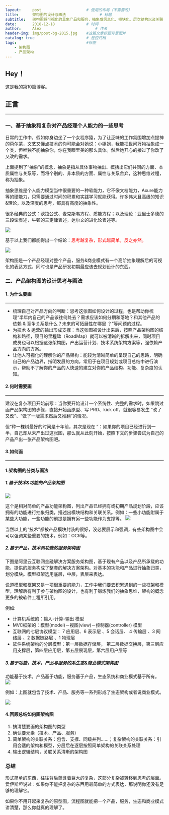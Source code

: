 ```yaml
---
layout:     post   				    # 使用的布局（不需要改）
title:      架构图的设计与画法				# 标题 
subtitle:   架构图将可视化的具象产品和服务，抽象成信息化、模块化、层次结构以及关联关系清晰的架构，并通过不同分层的交互关系、功能模块的组合、数据和信息的流转，来传递产品的业务流程、商业模式和设计思路。 #副标题
date:       2018-12-18 				# 时间
author:     Alex 						# 作者
header-img: img/post-bg-2015.jpg 	#这篇文章标题背景图片
catalog: true 						# 是否归档
tags:								#标签
    - 架构图
    - 产品架构
---
```


## Hey！
这是我的第10篇博客。
## 正言
******
### 一、基于抽象和复杂对产品经理个人能力的一些思考
日常的工作中，假如你身边坐了一个女程序猿，为了让乏味的工作氛围增加点提神的荷尔蒙，文艺又懂点技术的你可能会对她说：小姐姐，我能把世间万物抽象成一个类，但唯独不能抽象你，你在我眼里美的那么具体。然后她开心的接过了你改了又改的需求。

上面提到了“抽象”的概念，抽象是指从具体事物抽出、概括出它们共同的方面、本质属性与关系等，而将个别的、非本质的方面、属性与关系舍弃，这种思维过程，称为抽象。

抽象思维是个人能力模型当中很重要的一种软能力，它不像文档能力，Axure能力等的硬能力，只需要通过时间的积累和实践学习就能获得。许多伟大且高级的知识&理论，以及深度的思考，都具有高度的抽象性。

很多经典的公式：欧拉公式、麦克斯韦方程、质能方程；以及理论：亚里士多德的三段论表述，牛顿的三定律表述，达尔文的进化论表述等。

![](https://ws2.sinaimg.cn/large/006tNc79ly1fyxxb30l6kj30dc0523yl.jpg)

基于以上我们都能得出一个结论：<font color="red">思考越复杂，形式越简单，反之亦然。</font>

![](https://ws1.sinaimg.cn/large/006tNc79ly1fyxxc2mu3kj30pk0mfjsn.jpg)

架构图是一个产品经理对整个产品，服务&商业模式有一个高阶抽象理解后的可视化的表达方式，同时也是产品研发初期最应该去规划设计的东西。
### 二、产品架构图的设计思考与画法
#### 1. 为什么要画
***

* 梳理自己对产品方向的判断：思考这张图如何设计的过程，也是帮助你梳理“半年内自己的产品该往何处去？需求应该如何分期和落地？和其他产品的依赖 & 竞争关系是什么？未来的可拓展性在哪里 ？”等问题的过程。
* 为技术 & 运营的输出形成支撑：当这张图被设计出来后，按照产品架构图的结构和路径，项目的里程碑（RoadMap）就可以被清晰的拆解出来，同时项目成员也可以根据这张架构图，产出运营计划、技术系统架构方案等，强依赖产品方向的方案。
* 让他人可视化的理解你的产品架构：能较为清晰简单的呈现自己的思路，明确自己的产品边界，指明发展的方向，常用于在项目规划或项目总结中进行演示，帮助不了解你的产品的人快速的建立对你的产品结构、功能、复杂度的认知。

#### 2.何时需要画
***

建议在复杂项目开始前写：当你要开始设计一个系统性、完整的需求时，如果跳过画产品架构图的步骤，直接开始画原型、写 PRD、kick off，就很容易发生 “改了又改”、“做了一版需求然后又推翻”的情况。

但“种一棵树最好的时间是十年前，其次是现在 ”：如果你的项目已经进行到一半，自己却从未产出过这张图，那么就从此刻开始，按照下文的步骤尝试为自己的产品产出一张产品架构图吧。

#### 3.如何画
***

#### 1.架构图的分类与画法
##### 1.基于技术&功能的产品架构图
![](https://ws3.sinaimg.cn/large/006tNc79ly1fyxxezccfwj30h709x3z6.jpg)

这个是相对简单的产品功能架构图，列出产品已经拥有或初期产品规划阶段，应该拥有的功能进行抽象归类，描述出模块结构和关联关系。例如：一些小功能附属于某些大功能，一些功能的前提是拥有另一些功能作为支撑等。
![](https://ws2.sinaimg.cn/large/006tNc79ly1fyxxfh7qh5j30t00jpmy4.jpg)

当然以上的“技术”都被产品模块封装的很好，没必要展示和强调，有些架构图中会可以强调某些重要的技术。例如：OCR等。

##### 2.基于产品，技术和功能的服务架构图
下图是阿里云互联网金融解决方案服务架构图，基于现有产品以及产品所承载的功能，提供的服务构成了整套的解决方案架构。对基本的功能和产品进行抽象归类，划分模块。模型框架选用底层，中层，表层来表达。

说道模型和框架又是一项很重要的能力，工作中我们要去积累遇到的一些框架和模型，理解后有利于参与架构图的设计，也有利于锻炼我们的抽象思维，架构的概念更多的被软件工程所引用。

例如:

* 计算机系统的：输入-计算-输出 模型
* MVC框架的：模型(model)－视图(view)－控制器(controller) 模型
* 互联网的七层协议模型： 7 应用层、6 表示层 、5 会话层、 4 传输层 、3 网络层 、2 数据链路层 、1 物理层
* 软件系统架构的分层模型：第一层数据存储层， 第二层数据交换层，第三层应用支撑层，第四层应用层，第五层展现层，第六层用户层等

##### 3.基于功能，技术，产品与服务的系生态&商业模式架构图

功能基于技术，产品基于功能，服务基于产品，生态系统和商业模式基于所有。
![](https://ws1.sinaimg.cn/large/006tNc79ly1fyxxhs4mvij30m70cbt9v.jpg)

例如：上图就包含了技术、产品、服务等一系列形成了生态架构或者说商业模式。

![](https://ws2.sinaimg.cn/large/006tNc79ly1fyxxi4na2xj30t00jpmy4.jpg)
#### 4.回顾总结如何画架构图

1. 搞清楚要画的架构图的类型
2. 确认要元素（技术、产品、服务）
3. 简单架构的关联关系：包含、支撑、同级并列……；复杂架构的关联关系：引用合适的架构和模型，分层后在逐层按照简单架构的关联关系处理
4. 输出逻辑结构，关联关系清晰的架构图

### 总结
形式简单的东西，往往背后蕴含着巨大的复杂，这部分复杂被转移到思考的层面。爱伊斯坦说过：如果你不能把复杂的东西用最简单的方式表达，那说明你还没有足够的理解它。

如果你不用开起来复杂的原型图，流程图就能把一个产品，服务，生态和商业模式讲清楚，那么你就真的理解了。
